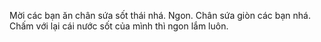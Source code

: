Mời các bạn ăn chân sứa sốt thái nhá.
Ngon.
Chân sứa giòn các bạn nhá. Chấm với lại cái nước sốt của mình thì ngon lắm luôn.